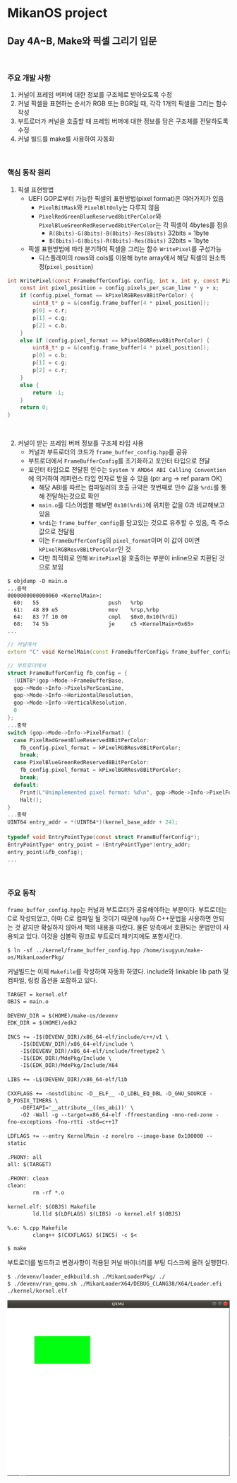 # MikanOS project
## Day 4A~B, Make와 픽셀 그리기 입문
<br>

### 주요 개발 사항
1. 커널이 프레임 버퍼에 대한 정보를 구조체로 받아오도록 수정
2. 커널 픽셀을 표현하는 순서가 RGB 또는 BGR일 때, 각각 1개의 픽셀을 그리는 함수작성
3. 부트로더가 커널을 호출할 때 프레임 버퍼에 대한 정보를 담은 구조체를 전달하도록 수정
4. 커널 빌드를 make를 사용하여 자동화

<br>

### 핵심 동작 원리
1. 픽셀 표현방법
   - UEFI GOP로부터 가능한 픽셀의 표현방법(pixel format)은 여러가지가 있음
     - `PixelBitMask`와 `PixelBltOnly`는 다루지 않음
     - `PixelRedGreenBlueReserved8bitPerColor`와 `PixelBlueGreenRedReserved8bitPerColor`는 각 픽셀이 4bytes를 점유 
       - `R(8bits)-G(8bits)-B(8bits)-Res(8bits)` 32bits = 1byte
       - `B(8bits)-G(8bits)-R(8bits)-Res(8bits)` 32bits = 1byte
   - 픽셀 표현방법에 따라 분기하여 픽셀을 그리는 함수 `WritePixel`를 구성가능
     - 디스플레이의 rows와 cols를 이용해 byte array에서 해당 픽셀의 원소특정(`pixel_position`)

```c
int WritePixel(const FrameBufferConfig& config, int x, int y, const PixelColor& c) {
    const int pixel_position = config.pixels_per_scan_line * y + x;
    if (config.pixel_format == kPixelRGBResv8BitPerColor) {
        uint8_t* p = &(config.frame_buffer[4 * pixel_position]);
        p[0] = c.r;
        p[1] = c.g;
        p[2] = c.b;
    }
    else if (config.pixel_format == kPixelBGRResv8BitPerColor) {
        uint8_t* p = &(config.frame_buffer[4 * pixel_position]);
        p[0] = c.b;
        p[1] = c.g;
        p[2] = c.r;
    }
    else {
        return -1;
    }
    return 0;
}
```

<br>

2. 커널이 받는 프레임 버퍼 정보를 구조체 타입 사용
   - 커널과 부트로더의 코드가 `frame_buffer_config.hpp`를 공유
   - 부트로더에서 `FrameBufferConfig`를 초기화하고 포인터 타입으로 전달
   - 포인터 타입으로 전달된 인수는 `System V AMD64 ABI Calling Convention`에 의거하여 레퍼런스 타입 인자로 받을 수 있음 (ptr arg -> ref param OK)
     - 해당 ABI를 따르는 컴파일러의 호출 규약은 첫번째로 인수 값을 `%rdi`를 통해 전달하는것으로 확인
     - `main.o`를 디스어셈블 해보면 `0x10(%rdi)`에 위치한 값을 0과 비교해보고 있음
     - `%rdi`는 `frame_buffer_config`를 담고있는 것으로 유추할 수 있음, 즉 주소값으로 전달됨
     - 이는 `FrameBufferConfig`의 `pixel_format`이며 이 값이 0이면 `kPixelRGBResv8BitPerColor`인 것
     - 다만 최적화로 인해 `WritePixel`을 호출하는 부분이 inline으로 치환된 것으로 보임
     

```
$ objdump -D main.o
...중략
0000000000000060 <KernelMain>:
  60:	55                   	push   %rbp
  61:	48 89 e5             	mov    %rsp,%rbp
  64:	83 7f 10 00          	cmpl   $0x0,0x10(%rdi)
  68:	74 5b                	je     c5 <KernelMain+0x65>
...
```

```cpp
// 커널에서
extern "C" void KernelMain(const FrameBufferConfig& frame_buffer_config) {...}
```
```c
// 부트로더에서
struct FrameBufferConfig fb_config = {
  (UINT8*)gop->Mode->FrameBufferBase,
  gop->Mode->Info->PixelsPerScanLine,
  gop->Mode->Info->HorizontalResolution,
  gop->Mode->Info->VerticalResolution,
  0
};
...중략
switch (gop->Mode->Info->PixelFormat) {
  case PixelRedGreenBlueReserved8BitPerColor:
    fb_config.pixel_format = kPixelRGBResv8BitPerColor;
    break;
  case PixelBlueGreenRedReserved8BitPerColor:
    fb_config.pixel_format = kPixelBGRResv8BitPerColor;
    break;
  default:
    Print(L"Unimplemented pixel format: %d\n", gop->Mode->Info->PixelFormat);
    Halt();
}
...중략
UINT64 entry_addr = *(UINT64*)(kernel_base_addr + 24);

typedef void EntryPointType(const struct FrameBufferConfig*);
EntryPointType* entry_point = (EntryPointType*)entry_addr;
entry_point(&fb_config);
...
```

<br>

### 주요 동작
`frame_buffer_config.hpp`는 커널과 부트로더가 공유해야하는 부분이다. 부트로더는 C로 작성되었고, 아마 C로 컴파일 될 것이기 때문에 `hpp`와 C++문법을 사용하면 안되는 것 같지만 확실하지 않아서 책의 내용을 따랐다. 물론 양측에서 호환되는 문법만이 사용되고 있다. 이것을 심볼릭 링크로 부트로더 패키지에도 포함시킨다.

```
$ ln -sf ../kernel/frame_buffer_config.hpp /home/isugyun/make-os/MikanLoaderPkg/
```

커널빌드는 이제 `Makefile`를 작성하여 자동화 하였다. include와 linkable lib path 및 컴파일, 링킹 옵션을 포함하고 있다.

```
TARGET = kernel.elf
OBJS = main.o

DEVENV_DIR = $(HOME)/make-os/devenv
EDK_DIR = $(HOME)/edk2

INCS += -I$(DEVENV_DIR)/x86_64-elf/include/c++/v1 \
	-I$(DEVENV_DIR)/x86_64-elf/include \
	-I$(DEVENV_DIR)/x86_64-elf/include/freetype2 \
	-I$(EDK_DIR)/MdePkg/Include \
	-I$(EDK_DIR)/MdePkg/Include/X64

LIBS += -L$(DEVENV_DIR)/x86_64-elf/lib

CXXFLAGS += -nostdlibinc -D__ELF__ -D_LDBL_EQ_DBL -D_GNU_SOURCE -D_POSIX_TIMERS \
	-DEFIAPI='__attribute__((ms_abi))' \
	-O2 -Wall -g --target=x86_64-elf -ffreestanding -mno-red-zone -fno-exceptions -fno-rtti -std=c++17

LDFLAGS += --entry KernelMain -z norelro --image-base 0x100000 --static

.PHONY: all
all: $(TARGET)

.PHONY: clean
clean:
		rm -rf *.o

kernel.elf: $(OBJS) Makefile
		ld.lld $(LDFLAGS) $(LIBS) -o kernel.elf $(OBJS)

%.o: %.cpp Makefile
		clang++ $(CXXFLAGS) $(INCS) -c $<

```
```
$ make
```

부트로더를 빌드하고 변경사항이 적용된 커널 바이너리를 부팅 디스크에 올려 실행한다.
```
$ ./devenv/loader_edkbuild.sh ./MikanLoaderPkg/ ./
$ ./devenv/run_qemu.sh ./MikanLoaderX64/DEBUG_CLANG38/X64/Loader.efi ./kernel/kernel.elf
```

![주요 동작-1](./img/4A~B-1.png)